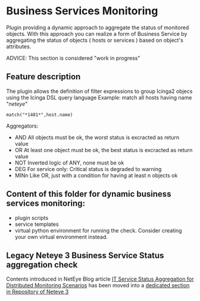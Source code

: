 # Business Services Monitoring

Plugin providing a dynamic approach to aggregate the status of monitored objects. With this approach you can realize a form of Business Service by aggregating the status of objects ( hosts or services ) based on object's attributes. 

ADVICE: This section is considered "work in progress"

## Feature description

The plugin allows the definition of filter expressions to group Icinga2 objecs using the Icinga DSL query language
Example: match all hosts having name "*neteye*"
```
match("*1401*",host.name)
```

Aggregators:
- AND    All objects must be ok, the worst status is excracted as return value
- OR     At least one object must be ok, the best status is excracted as return value
- NOT    Inverted logic of ANY, none must be ok
- DEG    For service only: Critical status is degraded to warning
- MINn   Like OR, just with a condition for having at least n objects ok


## Content of this folder for dynamic business services monitoring:
- plugin scripts
- service templates
- virtual python environment for running the check. Consider creating your own virtual environment instead.


## Legacy Neteye 3 Business Service Status aggregation check

Contents introduced in NetEye Blog article [IT Service Status Aggregation for Distributed Monitoring Scenarios](https://www.neteye-blog.com/2018/09/it-service-status-aggregation-for-distributed-monitoring-scenarios/) has been moved into a [dedicated section in Repository of Neteye 3](https://github.com/zampat/neteye3/tree/master/business-services/)

